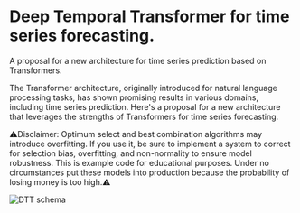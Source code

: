 # Deep Temporal Transformer for time series forecasting. 

A proposal for a new architecture for time series prediction based on Transformers.

The Transformer architecture, originally introduced for natural language processing tasks, has shown promising results in various domains, including time series prediction. Here's a proposal for a new architecture that leverages the strengths of Transformers for time series forecasting.

⚠️Disclaimer: Optimum select and best combination algorithms may introduce overfitting. If you use it, be sure to implement a system to correct for selection bias, overfitting, and non-normality to ensure model robustness.
This is example code for educational purposes. Under no circumstances put these models into production because the probability of losing money is too high.⚠️

![DTT schema](https://user-images.githubusercontent.com/92114788/231241965-a09708bf-c472-419e-90ff-d6212c1076dc.png)
